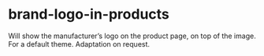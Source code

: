 # brand-logo-in-products
Will show the manufacturer’s logo on the product page, on top of the image. For a default theme. Adaptation on request.
